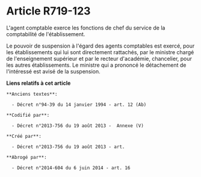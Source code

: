 # Article R719-123

L'agent comptable exerce les fonctions de chef du service de la comptabilité de l'établissement.

Le pouvoir de suspension à l'égard des agents comptables est exercé, pour les établissements qui lui sont directement
rattachés, par le ministre chargé de l'enseignement supérieur et par le recteur d'académie, chancelier, pour les autres
établissements. Le ministre qui a prononcé le détachement de l'intéressé est avisé de la suspension.

**Liens relatifs à cet article**

	**Anciens textes**:

	  - Décret n°94-39 du 14 janvier 1994 - art. 12 (Ab)

	**Codifié par**:

	  - Décret n°2013-756 du 19 août 2013 -  Annexe (V)

	**Créé par**:

	  - Décret n°2013-756 du 19 août 2013 - art.

	**Abrogé par**:

	  - Décret n°2014-604 du 6 juin 2014 - art. 16
